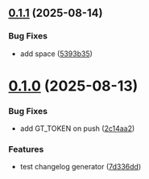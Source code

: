 ## [0.1.1](https://github.com/viniciusdemoraess/btg-pactual/compare/v0.1.0...v0.1.1) (2025-08-14)


### Bug Fixes

* add space ([5393b35](https://github.com/viniciusdemoraess/btg-pactual/commit/5393b35c1563164ab4834c4bbc868f63cc204121))



# [0.1.0](https://github.com/viniciusdemoraess/btg-pactual/compare/7d336dd1ba30209163677d2dcba5907883ad1490...v0.1.0) (2025-08-13)


### Bug Fixes

* add GT_TOKEN on push ([2c14aa2](https://github.com/viniciusdemoraess/btg-pactual/commit/2c14aa28c2276d9d215485411fb00129f44cc037))


### Features

* test changelog generator ([7d336dd](https://github.com/viniciusdemoraess/btg-pactual/commit/7d336dd1ba30209163677d2dcba5907883ad1490))



